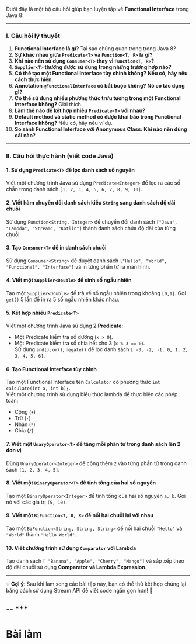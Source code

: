 Dưới đây là một bộ câu hỏi giúp bạn luyện tập về **Functional Interface** trong Java 8:  

---

### **I. Câu hỏi lý thuyết**  

1. **Functional Interface là gì?** Tại sao chúng quan trọng trong Java 8?  
2. **Sự khác nhau giữa `Predicate<T>` và `Function<T, R>` là gì?**  
3. **Khi nào nên sử dụng `Consumer<T>` thay vì `Function<T, R>`?**  
4. **`Supplier<T>` thường được sử dụng trong những trường hợp nào?**  
5. **Có thể tạo một Functional Interface tùy chỉnh không? Nếu có, hãy nêu cách thực hiện.**  
6. **Annotation `@FunctionalInterface` có bắt buộc không? Nó có tác dụng gì?**  
7. **Có thể sử dụng nhiều phương thức trừu tượng trong một Functional Interface không?** Giải thích.  
8. **Làm thế nào để kết hợp nhiều `Predicate<T>` với nhau?**  
9. **Default method và static method có được khai báo trong Functional Interface không?** Nếu có, hãy nêu ví dụ.  
10. **So sánh Functional Interface với Anonymous Class: Khi nào nên dùng cái nào?**  

---

### **II. Câu hỏi thực hành (viết code Java)**  

#### **1. Sử dụng `Predicate<T>` để lọc danh sách số nguyên**  
Viết một chương trình Java sử dụng `Predicate<Integer>` để lọc ra các số chẵn trong danh sách `[1, 2, 3, 4, 5, 6, 7, 8, 9, 10]`.  

#### **2. Viết hàm chuyển đổi danh sách kiểu `String` sang danh sách độ dài chuỗi**  
Sử dụng `Function<String, Integer>` để chuyển đổi danh sách `["Java", "Lambda", "Stream", "Kotlin"]` thành danh sách chứa độ dài của từng chuỗi.  

#### **3. Tạo `Consumer<T>` để in danh sách chuỗi**  
Sử dụng `Consumer<String>` để duyệt danh sách `["Hello", "World", "Functional", "Interface"]` và in từng phần tử ra màn hình.  

#### **4. Viết một `Supplier<Double>` để sinh số ngẫu nhiên**  
Tạo một `Supplier<Double>` để trả về số ngẫu nhiên trong khoảng `[0,1]`. Gọi `get()` 5 lần để in ra 5 số ngẫu nhiên khác nhau.  

#### **5. Kết hợp nhiều `Predicate<T>`**  
Viết một chương trình Java sử dụng **2 Predicate**:
   - Một Predicate kiểm tra số dương (`x > 0`).
   - Một Predicate kiểm tra số chia hết cho 3 (`x % 3 == 0`).  
Sử dụng `and()`, `or()`, `negate()` để lọc danh sách `[ -3, -2, -1, 0, 1, 2, 3, 4, 5, 6]`.  

#### **6. Tạo Functional Interface tùy chỉnh**  
Tạo một Functional Interface tên `Calculator` có phương thức `int calculate(int a, int b);`.  
Viết một chương trình sử dụng biểu thức lambda để thực hiện các phép toán:
   - Cộng (`+`)  
   - Trừ (`-`)  
   - Nhân (`*`)  
   - Chia (`/`)  

#### **7. Viết một `UnaryOperator<T>` để tăng mỗi phần tử trong danh sách lên 2 đơn vị**  
Dùng `UnaryOperator<Integer>` để cộng thêm `2` vào từng phần tử trong danh sách `[1, 2, 3, 4, 5]`.  

#### **8. Viết một `BinaryOperator<T>` để tính tổng của hai số nguyên**  
Tạo một `BinaryOperator<Integer>` để tính tổng của hai số nguyên `a, b`. Gọi nó với các giá trị `(5, 10)`.  

#### **9. Viết một `BiFunction<T, U, R>` để nối hai chuỗi lại với nhau**  
Tạo một `BiFunction<String, String, String>` để nối hai chuỗi `"Hello"` và `"World"` thành `"Hello World"`.  

#### **10. Viết chương trình sử dụng `Comparator` với Lambda**  
Tạo danh sách `[ "Banana", "Apple", "Cherry", "Mango"]` và sắp xếp theo độ dài chuỗi sử dụng **Comparator và Lambda Expression**.  

---

💡 **Gợi ý**: Sau khi làm xong các bài tập này, bạn có thể thử kết hợp chúng lại bằng cách sử dụng Stream API để viết code ngắn gọn hơn! 🚀

-- ***
---

# Bài làm

